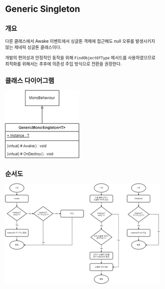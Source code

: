 # Generic Singleton

## 개요
다른 클래스에서 Awake 이벤트에서 싱글톤 객체에 접근해도 null 오류를 발생시키지 않는 제네릭 싱글톤 클래스이다.

개발의 편의성과 안정적인 동작을 위해 `FindObjectOfType` 메서드를 사용하였으므로 최적화를 위해서는 추후에 의존성 주입 방식으로 전환을 권장한다.

## 클래스 다이어그램
![ClassDiagram](/Documentation/ClassDiagram.drawio.png)

## 순서도
![FlowChart](/Documentation/FlowChart.drawio.png)
